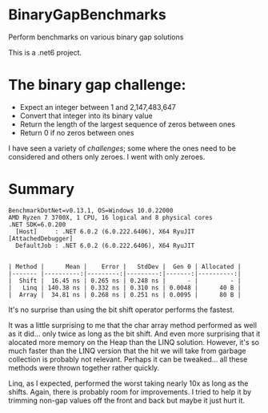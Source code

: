 # BinaryGapBenchmarks
Perform benchmarks on various binary gap solutions

This is a .net6 project.

# The binary gap challenge:
- Expect an integer between 1 and 2,147,483,647
- Convert that integer into its binary value
- Return the length of the largest sequence of zeros between ones
- Return 0 if no zeros between ones

I have seen a variety of *challenges*; some where the ones need to be considered and others only zeroes.  I went with only zeroes.

# Summary
```
BenchmarkDotNet=v0.13.1, OS=Windows 10.0.22000
AMD Ryzen 7 3700X, 1 CPU, 16 logical and 8 physical cores
.NET SDK=6.0.200
  [Host]     : .NET 6.0.2 (6.0.222.6406), X64 RyuJIT  [AttachedDebugger]
  DefaultJob : .NET 6.0.2 (6.0.222.6406), X64 RyuJIT


| Method |      Mean |    Error |   StdDev |  Gen 0 | Allocated |
|------- |----------:|---------:|---------:|-------:|----------:|
|  Shift |  16.45 ns | 0.265 ns | 0.248 ns |      - |         - |
|   Linq | 140.38 ns | 0.332 ns | 0.310 ns | 0.0048 |      40 B |
|  Array |  34.81 ns | 0.268 ns | 0.251 ns | 0.0095 |      80 B |

```

It's no surprise than using the bit shift operator performs the fastest.

It was a little surprising to me that the char array method performed as well as it did... only twice as long as the bit shift.  And even more surprising that it alocated more memory on the Heap than the LINQ solution.  However, it's so much faster than the LINQ version that the hit we will take from garbage collection is probably not relevant.  Perhaps it can be tweaked... all these methods were thrown together rather quickly.

Linq, as I expected, performed the worst taking nearly 10x as long as the shifts.  Again, there is probably room for improvements.  I tried to help it by trimming non-gap values off the front and back but maybe it just hurt it.
